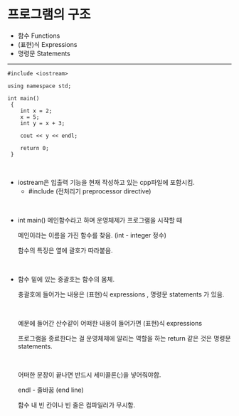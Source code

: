 # 프로그램의 구조

- 함수 Functions
- (표현)식 Expressions
- 명령문 Statements

---

```
#include <iostream>

using namespace std;

int main()
 {
    int x = 2;
    x = 5;
    int y = x + 3;

    cout << y << endl;

    return 0;
 }
```

</br>

- iostream은 입출력 기능을 현재 작성하고 있는 cpp파일에 포함시킴.
  - #include (전처리기 preprocessor directive)

</br>

- int main() 메인함수라고 하며 운영체제가 프로그램을 시작할 때

  메인이라는 이름을 가진 함수를 찾음. (int - integer 정수)

  함수의 특징은 옆에 괄호가 따라붙음.

</br>

- 함수 밑에 있는 중괄호는 함수의 몸체.

  충괄호에 들어가는 내용은 (표현)식 expressions , 명령문 statements 가 있음.

  </br>

  예문에 들어간 산수같이 어떠한 내용이 들어가면 (표현)식 expressions

  프로그램을 종료한다는 걸 운영체제에 알리는 역할을 하는 return 같은 것은 명령문 statements.

  </br>

  어떠한 문장이 끝나면 반드시 세미콜론(;)을 넣어줘야함.

  endl - 줄바꿈 (end line)

  함수 내 빈 칸이나 빈 줄은 컴파일러가 무시함.
